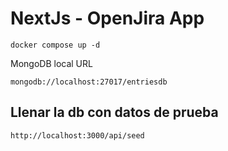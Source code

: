 # NextJs - OpenJira App

```
docker compose up -d
```

MongoDB local URL

```
mongodb://localhost:27017/entriesdb
```

## Llenar la db con datos de prueba

```
http://localhost:3000/api/seed
```
